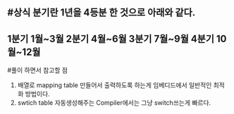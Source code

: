 #상식
분기란 1년을 4등분 한 것으로 아래와 같다.
---------------------------------
1분기 1월~3월
2분기 4월~6월
3분기 7월~9월
4분기 10월~12월
---------------------------------

#풀이 하면서 참고할 점
1. 배열로 mapping table 만들어서 출력하도록 하는게 임베디드에서 일반적인 최적화 방법이다.
2. swtich table 자동생성해주는 Compiler에서는 그냥 switch쓰는게 빠르다.
